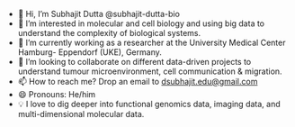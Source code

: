 - 👋 Hi, I’m Subhajit Dutta @subhajit-dutta-bio
- 👀 I’m interested in molecular and cell biology and using big data to understand the complexity of biological systems.
- 🌱 I’m currently working as a researcher at the University Medical Center Hamburg- Eppendorf (UKE), Germany.
- 💞️ I’m looking to collaborate on different data-driven projects to understand tumour microenvironment, cell communication & migration.
- 📫 How to reach me? Drop an email to dsubhajit.edu@gmail.com
- 😄 Pronouns: He/him
- 💡 I love to dig deeper into functional genomics data, imaging data, and multi-dimensional molecular data.


<!---
subhajit-dutta-bio/subhajit-dutta-bio is a ✨ special ✨ repository because its `README.md` (this file) appears on your GitHub profile.
You can click the Preview link to take a look at your changes.
--->
